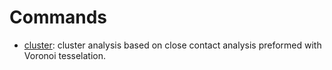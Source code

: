 Commands
========

- [cluster](./cluster.md): cluster analysis based on close contact analysis preformed with Voronoi tesselation.
